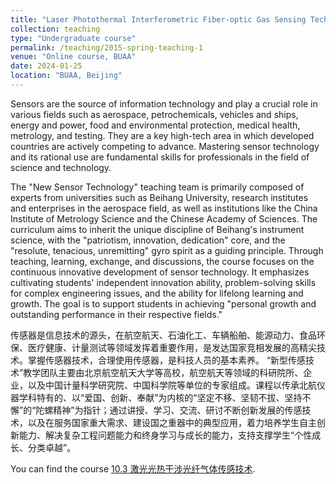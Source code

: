```yaml
---
title: "Laser Photothermal Interferometric Fiber-optic Gas Sensing Technology 激光光热干涉光纤气体传感技术"
collection: teaching
type: "Undergraduate course"
permalink: /teaching/2015-spring-teaching-1
venue: "Online course, BUAA"
date: 2024-01-25
location: "BUAA, Beijing"
---
```

Sensors are the source of information technology and play a crucial role in various fields such as aerospace, petrochemicals, vehicles and ships, energy and power, food and environmental protection, medical health, metrology, and testing. They are a key high-tech area in which developed countries are actively competing to advance. Mastering sensor technology and its rational use are fundamental skills for professionals in the field of science and technology.

The "New Sensor Technology" teaching team is primarily composed of experts from universities such as Beihang University, research institutes and enterprises in the aerospace field, as well as institutions like the China Institute of Metrology Science and the Chinese Academy of Sciences. The curriculum aims to inherit the unique discipline of Beihang's instrument science, with the "patriotism, innovation, dedication" core, and the "resolute, tenacious, unremitting" gyro spirit as a guiding principle. Through teaching, learning, exchange, and discussions, the course focuses on the continuous innovative development of sensor technology. It emphasizes cultivating students' independent innovation ability, problem-solving skills for complex engineering issues, and the ability for lifelong learning and growth. The goal is to support students in achieving "personal growth and outstanding performance in their respective fields."

传感器是信息技术的源头，在航空航天、石油化工、车辆船舶、能源动力、食品环保、医疗健康、计量测试等领域发挥着重要作用，是发达国家竞相发展的高精尖技术。掌握传感器技术，合理使用传感器，是科技人员的基本素养。 “新型传感技术”教学团队主要由北京航空航天大学等高校，航空航天等领域的科研院所、企业，以及中国计量科学研究院、中国科学院等单位的专家组成。课程以传承北航仪器学科特有的、以“爱国、创新、奉献”为内核的“坚定不移、坚韧不拔、坚持不懈”的“陀螺精神”为指针；通过讲授、学习、交流、研讨不断创新发展的传感技术，以及在服务国家重大需求、建设国之重器中的典型应用，着力培养学生自主创新能力、解决复杂工程问题能力和终身学习与成长的能力，支持支撑学生“个性成长、分类卓越”。

You can find the course [10.3 激光光热干涉光纤气体传感技术](https://www.xuetangx.com/course/buaaP0804st/19086460).

